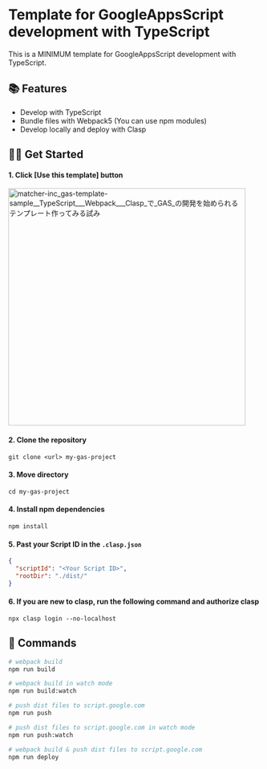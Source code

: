 # Template for GoogleAppsScript development with TypeScript

This is a MINIMUM template for GoogleAppsScript development with TypeScript.

## 📚 Features
- Develop with TypeScript  
- Bundle files with Webpack5 (You can use npm modules)
- Develop locally and deploy with Clasp 

## 🏃‍♂️ Get Started
#### 1. Click [Use this template] button
<img width="473" alt="matcher-inc_gas-template-sample__TypeScript___Webpack___Clasp_で_GAS_の開発を始められるテンプレート作ってみる試み" src="https://user-images.githubusercontent.com/78125846/192661673-6bc8dbc4-fd4c-4d02-ab74-c6808dbb31de.png">

#### 2. Clone the repository
```
git clone <url> my-gas-project
```

#### 3. Move directory
```
cd my-gas-project
```

#### 4. Install npm dependencies
```
npm install
```

#### 5. Past your Script ID in the `.clasp.json`

```json
{
  "scriptId": "<Your Script ID>",
  "rootDir": "./dist/"
}
```

#### 6. If you are new to clasp, run the following command and authorize clasp
 
```
npx clasp login --no-localhost
```

## 🚀 Commands
```bash
# webpack build
npm run build

# webpack build in watch mode
npm run build:watch

# push dist files to script.google.com
npm run push

# push dist files to script.google.com in watch mode
npm run push:watch

# webpack build & push dist files to script.google.com
npm run deploy
```

